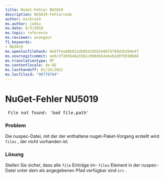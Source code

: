 ```yaml
---
title: NuGet-Fehler NU5019
description: NU5019-Fehlercode
author: mishra14
ms.author: jodou
ms.date: 8/3/2018
ms.topic: reference
ms.reviewer: anangaur
f1_keywords:
- NU5019
ms.openlocfilehash: 0e6ffead8b922db05d19583e007df89d3bd94e4f
ms.sourcegitcommit: ee6c3f203648a5561c809db54ebeb1d0f0598b68
ms.translationtype: MT
ms.contentlocale: de-DE
ms.lasthandoff: 01/26/2021
ms.locfileid: "98779704"
---
```

# <a name="nuget-error-nu5019"></a>NuGet-Fehler NU5019
<pre> File not found: 'bad_file.path'</pre>

### <a name="issue"></a>Problem

Die nuspec-Datei, mit der der enthaltene nuget-Paket-Vorgang erstellt wird `files` , der nicht vorhanden ist.


### <a name="solution"></a>Lösung

Stellen Sie sicher, dass alle `file` Einträge im- `files` Element in der nuspec-Datei unter dem als angegebenen Pfad verfügbar sind `src` .

